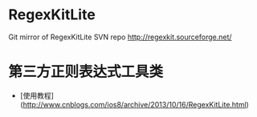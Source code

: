 # RegexKitLite
Git mirror of RegexKitLite SVN repo http://regexkit.sourceforge.net/ 

# 第三方正则表达式工具类

* [使用教程] (http://www.cnblogs.com/ios8/archive/2013/10/16/RegexKitLite.html)
